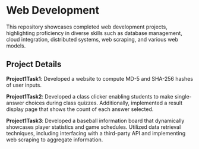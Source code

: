 # Web Development
This repository showcases completed web development projects, highlighting proficiency in diverse skills such as database management, cloud integration, distributed systems, web scraping, and various web models.

## Project Details
**Project1Task1**: Developed a website to compute MD-5 and SHA-256 hashes of user inputs.

**Project1Task2**: Developed a class clicker enabling students to make single-answer choices during class quizzes. Additionally, implemented a result display page that shows the count of each answer selected.

**Project1Task3**: Developed a baseball information board that dynamically showcases player statistics and game schedules. Utilized data retrieval techniques, including interfacing with a third-party API and implementing web scraping to aggregate information.



